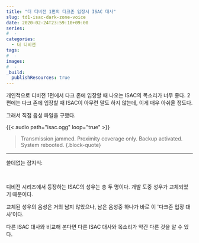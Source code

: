 ```yaml
---
title: "더 디비전 1편의 다크존 입장시 ISAC 대사"
slug: td1-isac-dark-zone-voice
date: 2020-02-24T23:59:10+09:00
series:
#  - 
categories:
  - 더 디비전
tags:
#  - 
images:
#  - 
_build:
  publishResources: true
---
```


개인적으로 디비전 1편에서 다크 존에 입장할 때 나오는 ISAC의 목소리가 너무 좋다. 2편에는 다크 존에 입장할 때 ISAC이 아무런 말도 하지 않는데, 이게 매우 아쉬울 정도다.

그래서 직접 음성 파일을 구했다.

{{< audio path="isac.ogg" loop="true" >}}

> Transmission jammed. Proximity coverage only. Backup activated. System rebooted.
{.block-quote}

***

쓸데없는 잡지식:

&nbsp;

디비전 시리즈에서 등장하는 ISAC의 성우는 총 두 명이다. 개발 도중 성우가 교체되었기 때문이다.

교체된 성우의 음성은 거의 남지 않았으나, 남은 음성중 하나가 바로 이 '다크존 입장 대사'이다.

다른 ISAC 대사와 비교해 본다면 다른 ISAC 대사와 목소리가 약간 다른 것을 알 수 있다.
